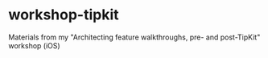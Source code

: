 # workshop-tipkit
Materials from my "Architecting feature walkthroughs, pre- and post-TipKit" workshop (iOS)
